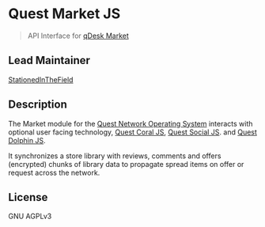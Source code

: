 # Quest Market JS
> API Interface for [qDesk Market](https://github.com/QuestNetwork/qd-market-ts) 

## Lead Maintainer

[StationedInTheField](https://github.com/StationedInTheField)

## Description

The Market module for the [Quest Network Operating System](https://github.com/QuestNetwork/quest-os-js) interacts with optional user facing technology, [Quest Coral JS](https://github.com/QuestNetwork/quest-coral-js), [Quest Social JS](https://github.com/QuestNetwork/quest-social-js).  and [Quest Dolphin JS](https://github.com/QuestNetwork/quest-dolphin-js). 

It synchronizes a store library with reviews, comments and offers (encrypted) chunks of library data to propagate spread items on offer or request across the network.

## License

GNU AGPLv3
